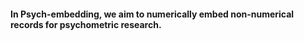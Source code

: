 #### In Psych-embedding, we aim to numerically embed non-numerical records for psychometric research.
